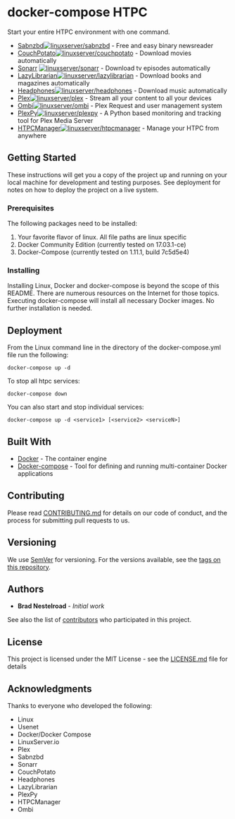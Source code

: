 # docker-compose HTPC

Start your entire HTPC environment with one command.

* [Sabnzbd](https://sabnzbd.org)<a href="https://hub.docker.com/r/linuxserver/sabnzbd/" rel="linuxserver/sabnzbd">![linuxserver/sabnzbd](https://maxcdn.icons8.com/Color/PNG/24/Logos/docker-24.png)</a> - Free and easy binary newsreader
* [CouchPotato](https://couchpota.to)<a href="https://hub.docker.com/r/linuxserver/couchpotato/" rel="linuxserver/couchpotato">![linuxserver/couchpotato](https://maxcdn.icons8.com/Color/PNG/24/Logos/docker-24.png)</a> - Download movies automatically 
* [Sonarr](https://sonarr.tv) <a href="https://hub.docker.com/r/linuxserver/sonarr/" rel="linuxserver/sonarr">![linuxserver/sonarr](https://maxcdn.icons8.com/Color/PNG/24/Logos/docker-24.png)</a> - Download tv episodes automatically
* [LazyLibrarian](https://github.com/lazylibrarian/LazyLibrarian)<a href="https://hub.docker.com/r/linuxserver/librarian/" rel="linuxserver/lazylibrarian">![linuxserver/lazylibrarian](https://maxcdn.icons8.com/Color/PNG/24/Logos/docker-24.png)</a> - Download books and magazines automatically 
* [Headphones](https://github.com/rembo10/headphones)<a href="https://hub.docker.com/r/linuxserver/headphones/" rel="linuxserver/headphones">![linuxserver/headphones](https://maxcdn.icons8.com/Color/PNG/24/Logos/docker-24.png)</a> - Download music automatically 
* [Plex](https://www.plex.tv)<a href="https://hub.docker.com/r/linuxserver/plex/" rel="linuxserver/plex">![linuxserver/plex](https://maxcdn.icons8.com/Color/PNG/24/Logos/docker-24.png)</a> - Stream all your content to all your devices
* [Ombi](http://www.ombi.io)<a href="https://hub.docker.com/r/linuxserver/ombi/" rel="linuxserver/ombi">![linuxserver/ombi](https://maxcdn.icons8.com/Color/PNG/24/Logos/docker-24.png)</a> - Plex Request and user management system 
* [PlexPy](https://github.com/JonnyWong16/plexpy)<a href="https://hub.docker.com/r/linuxserver/plexpy/" rel="linuxserver/plexpy">![linuxserver/plexpy](https://maxcdn.icons8.com/Color/PNG/24/Logos/docker-24.png)</a> - A Python based monitoring and tracking tool for Plex Media Server 
* [HTPCManager](http://www.htpcmanager.io)<a href="https://hub.docker.com/r/linuxserver/htpcmanager/" rel="linuxserver/htpcmanager">![linuxserver/htpcmanager](https://maxcdn.icons8.com/Color/PNG/24/Logos/docker-24.png)</a> - Manage your HTPC from anywhere 

## Getting Started

These instructions will get you a copy of the project up and running on your local machine for development and testing purposes. See deployment for notes on how to deploy the project on a live system.

### Prerequisites

The following packages need to be installed:

1. Your favorite flavor of linux.  All file paths are linux specific
2. Docker Community Edition (currently tested on 17.03.1-ce)
3. Docker-Compose (currently tested on 1.11.1, build 7c5d5e4)

### Installing

Installing Linux, Docker and docker-compose is beyond the scope of this README.  There are numerous resources on the Internet for those topics.  Executing docker-compose will install all necessary Docker images.  No further installation is needed.

## Deployment

From the Linux command line in the directory of the docker-compose.yml file run the following:

`docker-compose up -d`

To stop all htpc services:

`docker-compose down`

You can also start and stop individual services:

`docker-compose up -d <service1> [<service2> <serviceN>]`

## Built With

* [Docker](https://www.docker.com) - The container engine
* [Docker-compose](https://docs.docker.com/compose/) - Tool for defining and running multi-container Docker applications

## Contributing

Please read [CONTRIBUTING.md](CONTRIBUTING.md) for details on our code of conduct, and the process for submitting pull requests to us.

## Versioning

We use [SemVer](http://semver.org/) for versioning. For the versions available, see the [tags on this repository](https://github.com/bnestelroad/htpc/tags). 

## Authors

* **Brad Nestelroad** - *Initial work* 

See also the list of [contributors](https://github.com/bnestelroad/htpc/contributors) who participated in this project.

## License

This project is licensed under the MIT License - see the [LICENSE.md](LICENSE.md) file for details

## Acknowledgments

Thanks to everyone who developed the following:
* Linux
* Usenet
* Docker/Docker Compose
* LinuxServer.io
* Plex
* Sabnzbd
* Sonarr
* CouchPotato
* Headphones
* LazyLibrarian
* PlexPy
* HTPCManager
* Ombi

